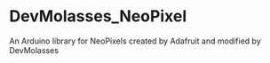 # DevMolasses_NeoPixel
An Arduino library for NeoPixels created by Adafruit and modified by DevMolasses
